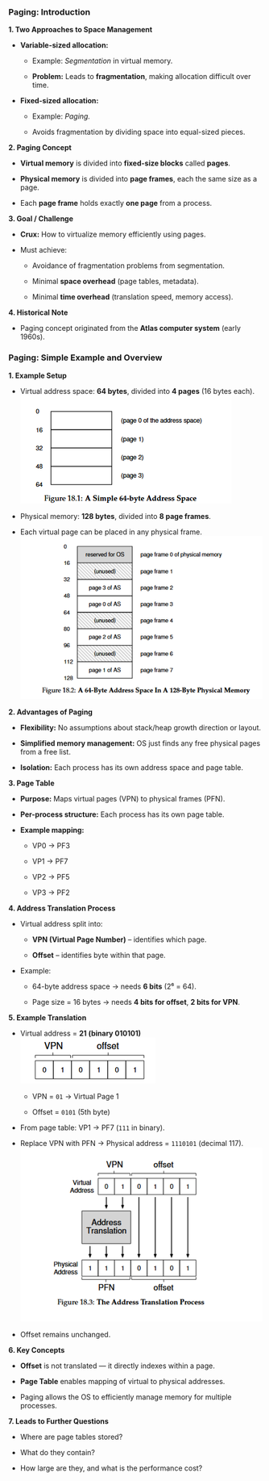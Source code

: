 ### **Paging: Introduction**

**1. Two Approaches to Space Management**

- **Variable-sized allocation:**
    
    - Example: _Segmentation_ in virtual memory.
        
    - **Problem:** Leads to **fragmentation**, making allocation difficult over time.
        
- **Fixed-sized allocation:**
    
    - Example: _Paging._
        
    - Avoids fragmentation by dividing space into equal-sized pieces.
        

**2. Paging Concept**

- **Virtual memory** is divided into **fixed-size blocks** called **pages**.
    
- **Physical memory** is divided into **page frames**, each the same size as a page.
    
- Each **page frame** holds exactly **one page** from a process.
    

**3. Goal / Challenge**

- **Crux:** How to virtualize memory efficiently using pages.
    
- Must achieve:
    
    - Avoidance of fragmentation problems from segmentation.
        
    - Minimal **space overhead** (page tables, metadata).
        
    - Minimal **time overhead** (translation speed, memory access).
        

**4. Historical Note**

- Paging concept originated from the **Atlas computer system** (early 1960s).


### **Paging: Simple Example and Overview**

**1. Example Setup**

- Virtual address space: **64 bytes**, divided into **4 pages** (16 bytes each).
![alt](chapter-18-01.png)
- Physical memory: **128 bytes**, divided into **8 page frames**.
    
- Each virtual page can be placed in any physical frame.
![alt](chapter-18-02.png)

**2. Advantages of Paging**

- **Flexibility:** No assumptions about stack/heap growth direction or layout.
    
- **Simplified memory management:** OS just finds any free physical pages from a free list.
    
- **Isolation:** Each process has its own address space and page table.
    

**3. Page Table**

- **Purpose:** Maps virtual pages (VPN) to physical frames (PFN).
    
- **Per-process structure:** Each process has its own page table.
    
- **Example mapping:**
    
    - VP0 → PF3
        
    - VP1 → PF7
        
    - VP2 → PF5
        
    - VP3 → PF2
        

**4. Address Translation Process**

- Virtual address split into:
    
    - **VPN (Virtual Page Number)** – identifies which page.
        
    - **Offset** – identifies byte within that page.
        
- Example:
    
    - 64-byte address space → needs **6 bits** (2⁶ = 64).
        
    - Page size = 16 bytes → needs **4 bits for offset**, **2 bits for VPN**.
        

**5. Example Translation**

- Virtual address = **21 (binary 010101)**
![alt](chapter-18-04.png)
    - VPN = `01` → Virtual Page 1
        
    - Offset = `0101` (5th byte)
        
- From page table: VP1 → PF7 (`111` in binary).
    
- Replace VPN with PFN → Physical address = `1110101` (decimal 117).
![alt](chapter-18-05.png)
- Offset remains unchanged.
    

**6. Key Concepts**

- **Offset** is not translated — it directly indexes within a page.
    
- **Page Table** enables mapping of virtual to physical addresses.
    
- Paging allows the OS to efficiently manage memory for multiple processes.
    

**7. Leads to Further Questions**

- Where are page tables stored?
    
- What do they contain?
    
- How large are they, and what is the performance cost?